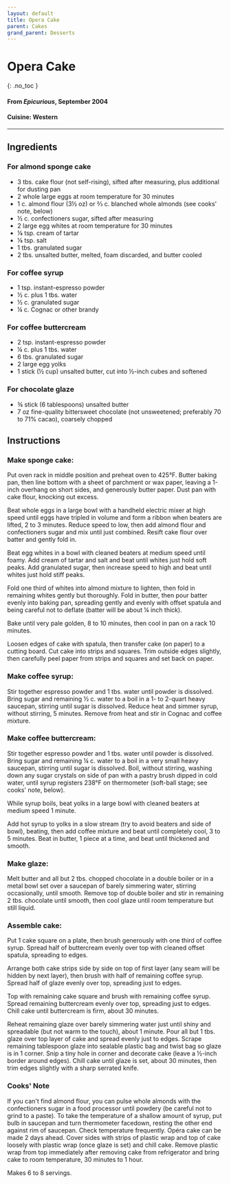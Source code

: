```yaml
---
layout: default
title: Opera Cake
parent: Cakes
grand_parent: Desserts
---
```


# Opera Cake
{: .no_toc }
#### From <i>Epicurious</i>, September 2004

#### Cuisine: Western
---

## Ingredients
### For almond sponge cake

<ul>
	<li>3 tbs. cake flour (not self-rising), sifted after measuring, plus additional for dusting pan</li>
	<li>2 whole large eggs at room temperature for 30 minutes</li>
	<li>1 c. almond flour (3½ oz) or ⅔ c. blanched whole almonds (see cooks' note, below)</li>
	<li>½ c. confectioners sugar, sifted after measuring</li>
	<li>2 large egg whites at room temperature for 30 minutes</li>
	<li>⅛ tsp. cream of tartar</li>
	<li>⅛ tsp. salt</li>
	<li>1 tbs. granulated sugar</li>
	<li>2 tbs. unsalted butter, melted, foam discarded, and butter cooled</li>
</ul>

### For coffee syrup

<ul>
	<li>1 tsp. instant-espresso powder</li>
	<li>½ c. plus 1 tbs. water</li>
	<li>½ c. granulated sugar</li>
	<li>¼ c. Cognac or other brandy</li>
</ul>

### For coffee buttercream

<ul>
	<li>2 tsp. instant-espresso powder</li>
	<li>¼ c. plus 1 tbs. water</li>
	<li>6 tbs. granulated sugar</li>
	<li>2 large egg yolks</li>
	<li>1 stick (½ cup) unsalted butter, cut into ½-inch cubes and softened</li>
</ul>

### For chocolate glaze

<ul>
	<li>¾ stick (6 tablespoons) unsalted butter</li>
	<li>7 oz fine-quality bittersweet chocolate (not unsweetened; preferably 70 to 71% cacao), coarsely chopped</li>
</ul>

## Instructions

### Make sponge cake:

Put oven rack in middle position and preheat oven to 425°F. Butter baking pan, then line bottom with a sheet of parchment or wax paper, leaving a 1-inch overhang on short sides, and generously butter paper. Dust pan with cake flour, knocking out excess. 

Beat whole eggs in a large bowl with a handheld electric mixer at high speed until eggs have tripled in volume and form a ribbon when beaters are lifted, 2 to 3 minutes. Reduce speed to low, then add almond flour and confectioners sugar and mix until just combined. Resift cake flour over batter and gently fold in. 

Beat egg whites in a bowl with cleaned beaters at medium speed until foamy. Add cream of tartar and salt and beat until whites just hold soft peaks. Add granulated sugar, then increase speed to high and beat until whites just hold stiff peaks. 

Fold one third of whites into almond mixture to lighten, then fold in remaining whites gently but thoroughly. Fold in butter, then pour batter evenly into baking pan, spreading gently and evenly with offset spatula and being careful not to deflate (batter will be about ¼ inch thick). 

Bake until very pale golden, 8 to 10 minutes, then cool in pan on a rack 10 minutes. 

Loosen edges of cake with spatula, then transfer cake (on paper) to a cutting board. Cut cake into strips and squares. Trim outside edges slightly, then carefully peel paper from strips and squares and set back on paper. 

### Make coffee syrup:

Stir together espresso powder and 1 tbs. water until powder is dissolved. Bring sugar and remaining ½ c. water to a boil in a 1- to 2-quart heavy saucepan, stirring until sugar is dissolved. Reduce heat and simmer syrup, without stirring, 5 minutes. Remove from heat and stir in Cognac and coffee mixture. 

### Make coffee buttercream:

Stir together espresso powder and 1 tbs. water until powder is dissolved. Bring sugar and remaining ¼ c. water to a boil in a very small heavy saucepan, stirring until sugar is dissolved. Boil, without stirring, washing down any sugar crystals on side of pan with a pastry brush dipped in cold water, until syrup registers 238°F on thermometer (soft-ball stage; see cooks' note, below). 

While syrup boils, beat yolks in a large bowl with cleaned beaters at medium speed 1 minute. 

Add hot syrup to yolks in a slow stream (try to avoid beaters and side of bowl), beating, then add coffee mixture and beat until completely cool, 3 to 5 minutes. Beat in butter, 1 piece at a time, and beat until thickened and smooth. 

### Make glaze:

Melt butter and all but 2 tbs. chopped chocolate in a double boiler or in a metal bowl set over a saucepan of barely simmering water, stirring occasionally, until smooth. Remove top of double boiler and stir in remaining 2 tbs. chocolate until smooth, then cool glaze until room temperature but still liquid. 

### Assemble cake:

Put 1 cake square on a plate, then brush generously with one third of coffee syrup. Spread half of buttercream evenly over top with cleaned offset spatula, spreading to edges. 

Arrange both cake strips side by side on top of first layer (any seam will be hidden by next layer), then brush with half of remaining coffee syrup. Spread half of glaze evenly over top, spreading just to edges. 

Top with remaining cake square and brush with remaining coffee syrup. Spread remaining buttercream evenly over top, spreading just to edges. Chill cake until buttercream is firm, about 30 minutes. 

Reheat remaining glaze over barely simmering water just until shiny and spreadable (but not warm to the touch), about 1 minute. Pour all but 1 tbs. glaze over top layer of cake and spread evenly just to edges. Scrape remaining tablespoon glaze into sealable plastic bag and twist bag so glaze is in 1 corner. Snip a tiny hole in corner and decorate cake (leave a ½-inch border around edges). Chill cake until glaze is set, about 30 minutes, then trim edges slightly with a sharp serrated knife. 

### Cooks' Note

If you can't find almond flour, you can pulse whole almonds with the confectioners sugar in a food processor until powdery (be careful not to grind to a paste). To take the temperature of a shallow amount of syrup, put bulb in saucepan and turn thermometer facedown, resting the other end against rim of saucepan. Check temperature frequently. Opéra cake can be made 2 days ahead. Cover sides with strips of plastic wrap and top of cake loosely with plastic wrap (once glaze is set) and chill cake. Remove plastic wrap from top immediately after removing cake from refrigerator and bring cake to room temperature, 30 minutes to 1 hour.

Makes 6 to 8 servings.